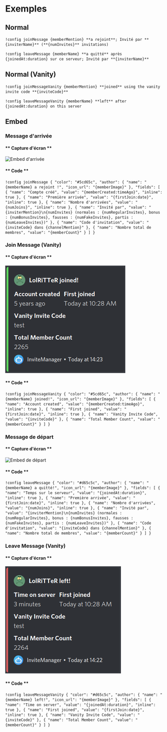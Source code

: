# Exemples

## Normal

```text
!config joinMessage {memberMention} **a rejoint**; Invité par **{inviterName}** (**{numInvites}** invitations)
```

```text
!config leaveMessage {memberName} **a quitté** après {joinedAt:duration} sur ce serveur; Invité par **{inviterName}**
```

## Normal (Vanity)

```text
!config joinMessageVanity {memberMention} **joined** using the vanity invite code **{inviteCode}**
```

```text
!config leaveMessageVanity {memberName} **left** after {joinedAt:duration} on this server
```

## Embed

### Message d'arrivée

<!-- tabs:start -->

#### ** Capture d'écran **

![Embed d'arrivée](../../../assets/invite-manager-join-message-premium.png)

#### ** Code **

```text
!config joinMessage { "color": "#5cd65c", "author": { "name": "{memberName} a rejoint !", "icon_url": "{memberImage}" }, "fields": [ { "name": "Compte créé", "value": "{memberCreated:timeAgo}", "inline": true }, { "name": "Première arrivée", "value": "{firstJoin:date}", "inline": true }, { "name": "Nombre d'arrivées", "value": "{numJoins}", "inline": true }, { "name": "Invité par", "value": "{inviterMention}\n{numInvites} (normales : {numRegularInvites}, bonus : {numBonusInvites}, fausses : {numFakeInvites}, partis : {numLeaveInvites})" }, { "name": "Code d'invitation", "value": "{inviteCode} dans {channelMention}" }, { "name": "Nombre total de membres", "value": "{memberCount}" } ] }
```

<!-- tabs:end -->

### Join Message (Vanity)

<!-- tabs:start -->

#### ** Capture d'écran **

![Join Embed (Vanity)](../../../assets/invite-manager-join-message-vanity-premium.png)

#### ** Code **

```text
!config joinMessageVanity { "color": "#5cd65c", "author": { "name": "{memberName} joined!", "icon_url": "{memberImage}" }, "fields": [ { "name": "Account created", "value": "{memberCreated:timeAgo}", "inline": true }, { "name": "First joined", "value": "{firstJoin:date}", "inline": true }, { "name": "Vanity Invite Code", "value": "{inviteCode}" }, { "name": "Total Member Count", "value": "{memberCount}" } ] }
```

<!-- tabs:end -->

### Message de départ

<!-- tabs:start -->

#### ** Capture d'écran **

![Embed de départ](../../../assets/invite-manager-leave-message-premium.png)

#### ** Code **

```text
!config leaveMessage { "color": "#d65c5c", "author": { "name": "{memberName} a quitté!", "icon_url": "{memberImage}" }, "fields": [ { "name": "Temps sur le serveur", "value": "{joinedAt:duration}", "inline": true }, { "name": "Première arrivée", "value": "{firstJoin:date}", "inline": true }, { "name": "Nombre d'arrivées", "value": "{numJoins}", "inline": true }, { "name": "Invité par", "value": "{inviterMention}\n{numInvites} (normales : {numRegularInvites}, bonus : {numBonusInvites}, fausses : {numFakeInvites}, partis : {numLeaveInvites})" }, { "name": "Code d'invitation", "value": "{inviteCode} dans {channelMention}" }, { "name": "Nombre total de membres", "value": "{memberCount}" } ] }
```

<!-- tabs:end -->

### Leave Message (Vanity)

<!-- tabs:start -->

#### ** Capture d'écran **

![Leave Embed (Vanity)](../../../assets/invite-manager-leave-message-vanity-premium.png)

#### ** Code **

```text
!config leaveMessageVanity { "color": "#d65c5c", "author": { "name": "{memberName} left!", "icon_url": "{memberImage}" }, "fields": [ { "name": "Time on server", "value": "{joinedAt:duration}", "inline": true }, { "name": "First joined", "value": "{firstJoin:date}", "inline": true }, { "name": "Vanity Invite Code", "value": "{inviteCode}" }, { "name": "Total Member Count", "value": "{memberCount}" } ] }
```

<!-- tabs:end -->
